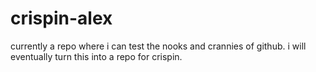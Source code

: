 # crispin-alex
currently a repo where i can test the nooks and crannies of github. i will eventually turn this into a repo for crispin.
